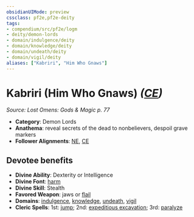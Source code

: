 ```yaml
---
obsidianUIMode: preview
cssclass: pf2e,pf2e-deity
tags:
- compendium/src/pf2e/logm
- deity/demon-lords
- domain/indulgence/deity
- domain/knowledge/deity
- domain/undeath/deity
- domain/vigil/deity
aliases: ["Kabriri", "Him Who Gnaws"]
---
```

# Kabriri (Him Who Gnaws) *([CE](/rules/traits/chaotic-evil-b1.md))*  
*Source: Lost Omens: Gods & Magic p. 77*  

- **Category**: Demon Lords
- **Anathema**: reveal secrets of the dead to nonbelievers, despoil grave markers
- **Follower Alignments**: [NE](/rules/traits/neutral-evil-b1.md), [CE](/rules/traits/chaotic-evil-b1.md)

## Devotee benefits

- **Divine Ability**: Dexterity or Intelligence
- **Divine Font**: [harm](/compendium/spells/harm.md)
- **Divine Skill**: Stealth
- **Favored Weapon**: jaws or [flail](/compendium/equipment/items/flail.md)
- **Domains**: [indulgence](/compendium/setting/domains.md#Indulgence), [knowledge](/compendium/setting/domains.md#Knowledge), [undeath](/compendium/setting/domains.md#Undeath), [vigil](/compendium/setting/domains.md#Vigil)
- **Cleric Spells**: 1st: [jump](/compendium/spells/jump.md); 2nd: [expeditious excavation](/compendium/spells/expeditious-excavation-logm.md); 3rd: [paralyze](/compendium/spells/paralyze.md)